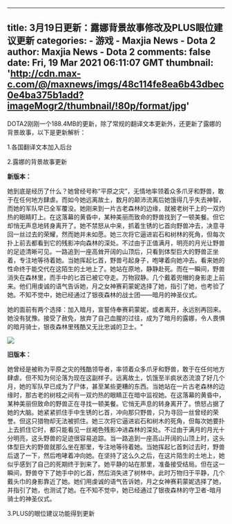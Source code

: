
---
title: 3月19日更新：露娜背景故事修改及PLUS眼位建议更新
categories: 
    - 游戏
    - Maxjia News - Dota 2
author: Maxjia News - Dota 2
comments: false
date: Fri, 19 Mar 2021 06:11:07 GMT
thumbnail: 'http://cdn.max-c.com/@/maxnews/imgs/48c114fe8ea6b43dbec0e4ba375b1add?imageMogr2/thumbnail/!80p/format/jpg'
---

<div>   
<p>DOTA2刚刚一个188.4MB的更新，除了常规的翻译文本更新外，还更新了露娜的背景故事，以下是更新解析：</p>
<p>1.各国翻译文本加入后台</p>
<p>2.露娜的背景故事更新</p>
<p><strong>新版本：</strong></p>
<p>她到底是经历了什么？她曾经号称“平原之灾”，无情地率领着众多爪牙和野兽，敢于在任何地方肆虐。而如今她远离故土，数月的颠沛流离后她饿得几乎失去神智，而她的军队早已全军覆没。她刚来到一片古老森林的边缘，就被老树干上的一双灼热的眼睛盯上。在这落幕的黄昏中，某种美丽而致命的野兽找到了一顿美餐。但它却悄无声息地转身离开了。她不禁怒从中来，抓着生锈的匕首向野兽冲去，决意寻回一丝过去的荣耀，然而她并未如愿。她三次将它逼进岩石和树林的死角，但每次扑上前去都看到它的残影冲向森林的深处。不过由于正值满月，明亮的月光让野兽的足迹清晰可见。一路追到一座高耸开阔的山顶后，只看到体型巨大的野兽正坐着，专注地等待着她。当她挥起匕首，野兽弓起身子，咆哮着向她冲去。看来她的性命终于能交代在这陌生的土地上了。她站在原地，静静赴死。而在一瞬间，野兽消失在森林里，而手中的匕首已被它夺走。万物寂静。几个戴着兜帽的身影走上前来。他们用虔诚的语气告诉她，月之女神赛莉蒙妮选择了她，指引了她，也考验了她。不知不觉中，她已经通过了银夜森林的战士团——暗月的神圣仪式。</p>
<p>她的面前有两个选择：加入暗月，宣誓侍奉赛莉蒙妮，或者离开，永远别再回来。她没有犹豫。接受了赦免，放弃了自己血腥的过往，成为了暗月的露娜，令人畏惧的暗月骑士，银夜森林里残酷又无比忠诚的卫士。"</p><div class="image-box">
<img src="http://cdn.max-c.com/@/maxnews/imgs/48c114fe8ea6b43dbec0e4ba375b1add?imageMogr2/thumbnail/!80p/format/jpg" referrerpolicy="no-referrer">
<div class="image-caption"></div>
</div>
<p><strong>旧版本：</strong></p>
<p>她曾经是被称为平原之灾的残酷领导者，率领着众多爪牙和野兽，敢于在任何地方肆虐。但不知为何沦落为现在这副样子。远离故土，饥饿至半疯状态流浪了好几个月，她的军队早已成为了尸体，甚至某些更糟的东西。当她站在一片古老森林的边缘时，那古老的树枝之间有一双灼热的眼睛正在暗中监视她。在这落幕的黄昏中，某种美丽但致命的野兽正在寻找一顿美餐。它悄无声息的转身离开了。愤怒占据了她的大脑。她紧紧抓住手中生锈的匕首，冲向那只野兽，只为寻回一丝曾经的荣誉。但这只猎物却无法被抓住。她三次将它逼进岩石和树木的死角，但每次她要扑上去抓住它时，都只能看见一丝褐色残影冲进森林的深处。不过由于满月的月光十分明亮，这头野兽的足迹很容易追踪。当一路追到一座高山开阔的山顶上时，这头体型巨大的野兽就那么坐在那里，专注地等待着她。当她挥起匕首刺过去时，野兽后退了一下，然后咆哮着冲向她。在坚持了这么久之后，在这片陌生的土地上，她似乎感到了自己的死期终于到来了。她平静的站在那里，准备接受结局。但在这一瞬间，野兽夺下了她手中的匕首，然后消失进了树林中。此时万物归于平静，几个戴头巾的身影靠近了她。她们用虔诚的语气告诉她，月之女神赛莉蒙妮选择了她，并指引了她，也测试了她。在不知不觉中，她已经通过了银夜森林的守卫者-暗月骑士的神圣仪式。</p>
<p>3.PLUS的眼位建议功能得到更新</p>
  
</div>
            